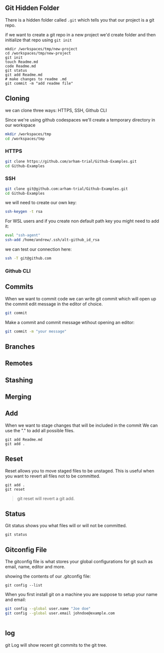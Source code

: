 ## Git Hidden Folder

There is a hidden folder called `.git` which tells you that our project is a git repo.

if we want to create a git repo in a new project we'd create folder and then initialize that repo using `git init`
```
mkdir /workspaces/tmp/new-project
cd /workspaces/tmp/new-project
git init 
touch Readme.md
code Readme.md
git status
git add Readme.md
# make changes to readme .md
git commit -m "add readme file" 
```

## Cloning

we can clone three ways: HTTPS, SSH, Github CLI

Since we're using github codespaces we'll create a temporary directory in our workspace

```sh
mkdir /workspaces/tmp
cd /workspaces/tmp
```

### HTTPS
```sh
git clone https://github.com/arham-trial/Github-Examples.git
cd Github-Examples
```

### SSH

```sh
git clone git@github.com:arham-trial/Github-Examples.git
cd Github-Examples
```

we will need to create our own key:
```sh
ssh-keygen -t rsa
```

For WSL users and if you create non default path key you might need to add it:
```sh
eval "ssh-agent"
ssh-add /home/andrew/.ssh/alt-github_id_rsa
```

we can test our connection here:
```sh
ssh -T git@github.com
```
### Github CLI



## Commits

When we want to commit code we can write git commit which will open up the commit edit message in the editor of choice.

```sh
git commit
```

Make a commit and commit message wtihout opening an editor:
```sh
git commit -m "your message"
```

## Branches

## Remotes

## Stashing

## Merging

## Add
When we want to stage changes that will be included in the commit 
We can use the "." to add all possible files.

```
git add Readme.md
git add .
```

## Reset

Reset allows you to move staged files to be unstaged.
This is useful when you want to revert all files not to be committed.

```
git add .
git reset
```

> git reset will revert a git add.

## Status

Git status shows you what files will or will not be committed.

```
git status
```

## Gitconfig File

The gitconfig file is what stores your global configurations for git such as email, name, editor and more.

showing the contents of our .gitconfig file:

```
git config --list
```

When you first install git on a machine you are suppose to setup your name and email:
```sh
git config --global user.name "Joe doe"
git config --global user.email johndoe@example.com
 
```


## log

git Log will show recent git commits to the git tree.